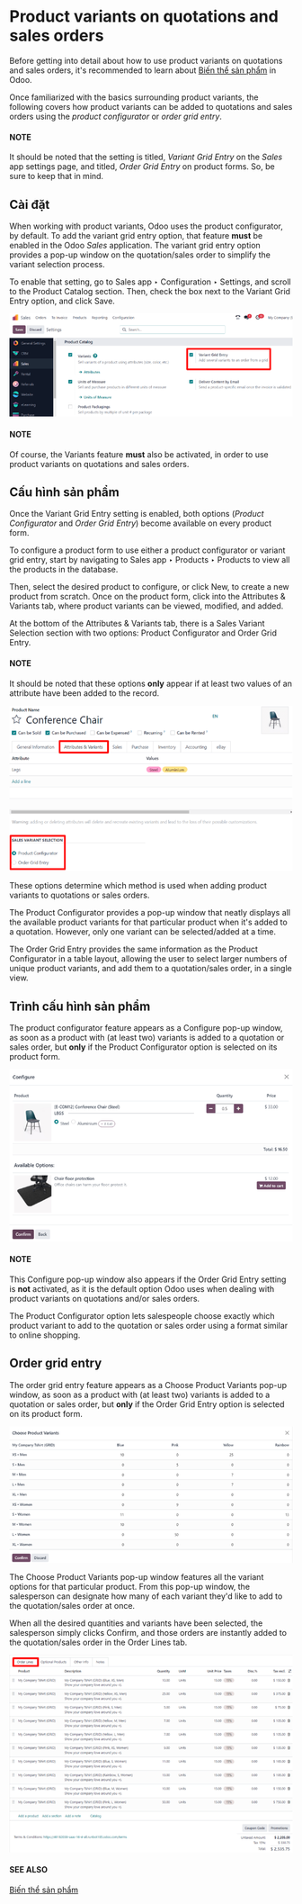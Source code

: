 # Product variants on quotations and sales orders

Before getting into detail about how to use product variants on quotations and sales orders, it's
recommended to learn about [Biến thể sản phẩm](../products_prices/products/variants.md) in Odoo.

Once familiarized with the basics surrounding product variants, the following covers how product
variants can be added to quotations and sales orders using the *product configurator* or *order grid
entry*.

#### NOTE
It should be noted that the setting is titled, *Variant Grid Entry* on the *Sales* app settings
page, and titled, *Order Grid Entry* on product forms. So, be sure to keep that in mind.

## Cài đặt

When working with product variants, Odoo uses the product configurator, by default. To add the
variant grid entry option, that feature **must** be enabled in the Odoo *Sales* application. The
variant grid entry option provides a pop-up window on the quotation/sales order to simplify the
variant selection process.

To enable that setting, go to Sales app ‣ Configuration ‣ Settings, and scroll
to the Product Catalog section. Then, check the box next to the Variant Grid
Entry option, and click Save.

![The variant grid entry setting in the Odoo Sales application.](../../../../_images/order-grid-entry-setting.png)

#### NOTE
Of course, the Variants feature **must** also be activated, in order to use product
variants on quotations and sales orders.

## Cấu hình sản phẩm

Once the Variant Grid Entry setting is enabled, both options (*Product Configurator* and
*Order Grid Entry*) become available on every product form.

To configure a product form to use either a product configurator or variant grid entry, start by
navigating to Sales app ‣ Products ‣ Products to view all the products in the
database.

Then, select the desired product to configure, or click New, to create a new product
from scratch. Once on the product form, click into the Attributes & Variants tab, where
product variants can be viewed, modified, and added.

At the bottom of the Attributes & Variants tab, there is a Sales Variant
Selection section with two options: Product Configurator and Order Grid
Entry.

#### NOTE
It should be noted that these options **only** appear if at least two values of an attribute have
been added to the record.

![Sales variant selection options on the attributes and variants tab on product form.](../../../../_images/attributes-variants-tab-selection-options.png)

These options determine which method is used when adding product variants to quotations or sales
orders.

The Product Configurator provides a pop-up window that neatly displays all the available
product variants for that particular product when it's added to a quotation. However, only one
variant can be selected/added at a time.

The Order Grid Entry provides the same information as the Product
Configurator in a table layout, allowing the user to select larger numbers of unique product
variants, and add them to a quotation/sales order, in a single view.

## Trình cấu hình sản phẩm

The product configurator feature appears as a Configure pop-up window, as soon as a
product with (at least two) variants is added to a quotation or sales order, but **only** if the
Product Configurator option is selected on its product form.

![The product configurator pop-up window that appears on a quotation or sales order.](../../../../_images/product-configurator-window.png)

#### NOTE
This Configure pop-up window also appears if the Order Grid Entry setting
is **not** activated, as it is the default option Odoo uses when dealing with product variants on
quotations and/or sales orders.

The Product Configurator option lets salespeople choose exactly which product variant to
add to the quotation or sales order using a format similar to online shopping.

## Order grid entry

The order grid entry feature appears as a Choose Product Variants pop-up window, as soon
as a product with (at least two) variants is added to a quotation or sales order, but **only** if
the Order Grid Entry option is selected on its product form.

![The choose product variants pop-up window that appears on a quotation in Odoo.](../../../../_images/choose-product-variants-popup.png)

The Choose Product Variants pop-up window features all the variant options for that
particular product. From this pop-up window, the salesperson can designate how many of each variant
they'd like to add to the quotation/sales order at once.

When all the desired quantities and variants have been selected, the salesperson simply clicks
Confirm, and those orders are instantly added to the quotation/sales order in the
Order Lines tab.

![Populated order lines tab after order grid entry has been chosen to select products.](../../../../_images/order-grid-entry-order-lines-tab.png)

#### SEE ALSO
[Biến thể sản phẩm](../products_prices/products/variants.md)
